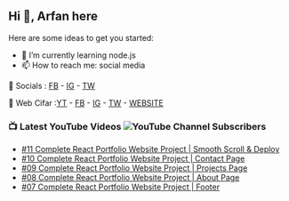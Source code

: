## Hi 👋, Arfan here

Here are some ideas to get you started: 
- 🌱 I’m currently learning node.js
- 📫 How to reach me: social media


🤙 Socials : [FB][FB] - [IG][IG] - [TW][TW]

🏦 Web Cifar :[YT][WYT] - [FB][WCFB] - [IG][WCIG] - [TW][WCTW] - [WEBSITE][WCWebsite]


### 📺 Latest YouTube Videos ![YouTube Channel Subscribers](https://img.shields.io/youtube/channel/subscribers/UCdxaLo9ALJgXgOUDURRPGiQ?style=social)
<!-- YOUTUBE:START -->
- [#11 Complete React Portfolio Website Project | Smooth Scroll & Deploy](https://www.youtube.com/watch?v=vijvtdEXfec)
- [#10 Complete React Portfolio Website Project | Contact Page](https://www.youtube.com/watch?v=BtdM2_likL8)
- [#09 Complete React Portfolio Website Project | Projects Page](https://www.youtube.com/watch?v=DJtGSBD8ROE)
- [#08 Complete React Portfolio Website Project | About Page](https://www.youtube.com/watch?v=SRgdV6QIyU8)
- [#07 Complete React Portfolio Website Project | Footer](https://www.youtube.com/watch?v=sbFh6WhIOu0)
<!-- YOUTUBE:END -->

[FB]: http://facebook.com/fb.shaifarfan08
[IG]: http://instagram.com/shaifarfan08
[TW]: http://twitter.com/shaifarfan08
[WCFB]: http://facebook.com/webcifar
[WCIG]: http://instagram.com/web_cifar
[WCTW]: http://twitter.com/webcifar
[WCWebsite]: http://webcifar.com
[WYT]: https://www.youtube.com/channel/UCdxaLo9ALJgXgOUDURRPGiQ
